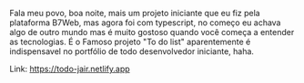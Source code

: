 Fala meu povo, boa noite, mais um projeto iniciante que eu fiz pela plataforma B7Web, mas agora foi com typescript,
no começo eu achava algo de outro mundo mas é muito  gostoso quando você começa a entender as tecnologias. É o Famoso projeto "To do list"
aparentemente é indispensavel no portfólio de todo  desenvolvedor iniciante, haha.

Link: https://todo-jair.netlify.app
